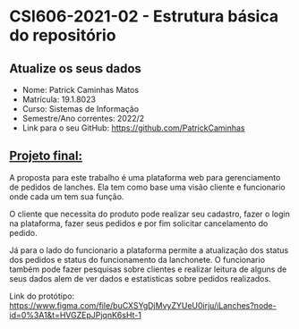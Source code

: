 # **CSI606-2021-02 - Estrutura básica do repositório**

## Atualize os seus dados

- Nome: Patrick Caminhas Matos
- Matrícula: 19.1.8023
- Curso: Sistemas de Informação
- Semestre/Ano correntes: 2022/2
- Link para o seu GitHub: https://github.com/PatrickCaminhas

## [Projeto final:](./Projeto/README.md)

A proposta para este trabalho é uma plataforma web para gerenciamento de pedidos de lanches. Ela tem como base uma visão cliente e funcionario onde cada um tem sua função.

O cliente que necessita do produto pode realizar seu cadastro, fazer o login na plataforma, fazer seus pedidos e por fim solicitar cancelamento do pedido. 

Já para o lado do funcionario a plataforma permite a atualização dos status dos pedidos e status do funcionamento da lanchonete. O funcionario também pode fazer pesquisas sobre clientes e realizar leitura de alguns de seus dados alem de ver dados e estatisticas sobre pedidos realizados. 

Link do protótipo: https://www.figma.com/file/buCXSYgDjMvyZYUeU0irju/iLanches?node-id=0%3A1&t=HVGZEpJPjqnK6sHt-1

